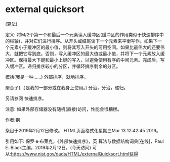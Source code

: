 # external quicksort


(算法)



定义:
将M/2个第一个和最后一个元素读入缓冲区(缓冲区的作用类似于快速排序中的枢轴)，并对它们进行排序。从开头或结尾读下一个元素来平衡写作。如果下一个元素小于缓冲区的最小值，则将其写入开头的可用空间。如果比最伟大的还要伟大，就把它写到底。否则，写入缓冲区的最大值或最小值，并将下一个元素放入缓冲区。保持最大下键和最小上键的写入，以避免使用有序的中间元素。完成后，写入缓冲区。递归排序较小的分区，并循环排序剩余的分区。



概括(我是一种……)
外部排序，就地排序。



聚合子(…)是我的一部分或在我身上使用。)
分治，分治，递归。



另请参阅
快速排序。



注意:
如果外部存储器没有随机(直接)访问，性能会很糟糕。


作者:钢







条目于2019年2月12日修改。
HTML页面格式化星期三Mar 13 12:42:45 2019。



引用如下:
保罗·e·布莱克，《外部快速排序》，英
算法与数据结构词典[在线]，Paul E. Black主编，2019年2月12日。(今天访问)
可从:https://www.nist.gov/dads/HTML/externalQuicksort.html获得